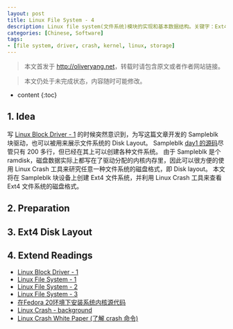 ```yaml
---
layout: post
title: Linux File System - 4
description: Linux file system(文件系统)模块的实现和基本数据结构。关键字：Ext4，文件系统，内核，samplefs，VFS，存储。
categories: [Chinese, Software]
tags:
- [file system, driver, crash, kernel, linux, storage]
---
```


>本文首发于 <http://oliveryang.net>，转载时请包含原文或者作者网站链接。

>本文仍处于未完成状态，内容随时可能修改。

* content
{:toc}

## 1. Idea

写 [Linux Block Driver - 1](http://oliveryang.net/2016/04/linux-block-driver-basic-1) 的时候突然意识到，为写这篇文章开发的 Sampleblk 块驱动，也可以被用来展示文件系统的 Disk Layout。
Sampleblk [day1 的源码](https://github.com/yangoliver/lktm/tree/master/drivers/block/sampleblk/day1)尽管只有 200 多行，但已经在其上可以创建各种文件系统。
由于 Sampleblk 是个 ramdisk，磁盘数据实际上都写在了驱动分配的内核内存里，因此可以很方便的使用 Linux Crash 工具来研究任意一种文件系统的磁盘格式，即 Disk layout。
本文将在 Sampleblk 块设备上创建 Ext4 文件系统，并利用 Linux Crash 工具来查看 Ext4 文件系统的磁盘格式。

## 2. Preparation

## 3. Ext4 Disk Layout

## 4. Extend Readings

* [Linux Block Driver - 1](http://oliveryng.net/2016/04/linux-block-driver-basic-1)
* [Linux File System - 1](http://oliveryang.net/2016/01/linux-file-system-basic-1)
* [Linux File System - 2](http://oliveryang.net/2016/01/linux-file-system-basic-2)
* [Linux File System - 3](http://oliveryang.net/2016/02/linux-file-system-basic-3)
* [在Fedora 20环境下安装系统内核源代码](http://www.cnblogs.com/kuliuheng/p/3976780.html)
* [Linux Crash - background](http://oliveryang.net/2015/06/linux-crash-background)
* [Linux Crash White Paper (了解 crash 命令)](http://people.redhat.com/anderson/crash_whitepaper)
